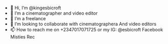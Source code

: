 - 👋 Hi, I’m @kingesbicroft
- 👀 I’m a cinematographer and video editor
- 🌱 I’m a freelance
- 💞️ I’m looking to collaborate with cinematographera
     And video editors 
- 📫 How to reach me on +2347017071725 or my 
     IG: @esbicroft Facebook Misties Rec

